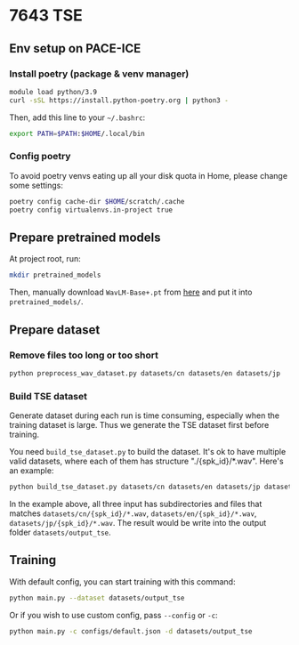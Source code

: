 # 7643 TSE

## Env setup on PACE-ICE

### Install poetry (package & venv manager)

```bash
module load python/3.9
curl -sSL https://install.python-poetry.org | python3 -
```

Then, add this line to your `~/.bashrc`:

```bash
export PATH=$PATH:$HOME/.local/bin
```

### Config poetry

To avoid poetry venvs eating up all your disk quota in Home, please change some settings:

```bash
poetry config cache-dir $HOME/scratch/.cache
poetry config virtualenvs.in-project true
```

## Prepare pretrained models

At project root, run:

```bash
mkdir pretrained_models
```

Then, manually download `WavLM-Base+.pt` from [here](https://drive.google.com/file/d/1-zlAj2SyVJVsbhifwpTlAfrgc9qu-HDb/view?usp=share_link) and put it into `pretrained_models/`.

## Prepare dataset

### Remove files too long or too short

```bash
python preprocess_wav_dataset.py datasets/cn datasets/en datasets/jp
```

### Build TSE dataset

Generate dataset during each run is time consuming, especially when the training dataset is large. Thus we generate the TSE dataset first before training.

You need `build_tse_dataset.py` to build the dataset. It's ok to have multiple valid datasets, where each of them has structure "./{spk_id}/*.wav". Here's an example:

```bash
python build_tse_dataset.py datasets/cn datasets/en datasets/jp datasets/output_tse
```

In the example above, all three input has subdirectories and files that matches `datasets/cn/{spk_id}/*.wav`, `datasets/en/{spk_id}/*.wav`, `datasets/jp/{spk_id}/*.wav`. The result would be write into the output folder `datasets/output_tse`.

## Training

With default config, you can start training with this command:

```bash
python main.py --dataset datasets/output_tse
```

Or if you wish to use custom config, pass `--config` or `-c`:

```bash
python main.py -c configs/default.json -d datasets/output_tse
```
